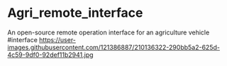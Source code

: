# Agri_remote_interface
An open-source remote operation interface for an agriculture vehicle
#interface
https://user-images.githubusercontent.com/121386887/210136322-290bb5a2-625d-4c59-9df0-92def11b2941.jpg

